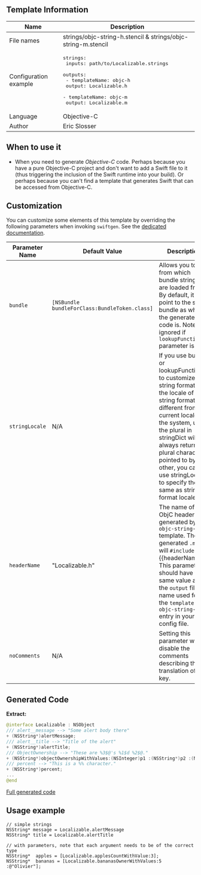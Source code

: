 ## Template Information

| Name      | Description       |
| --------- | ----------------- |
| File names | strings/objc-string-h.stencil & strings/objc-string-m.stencil |
| Configuration example | <pre>strings:<br />  inputs: path/to/Localizable.strings<br />  outputs:<br />    - templateName: objc-h<br />      output: Localizable.h<br />    - templateName: objc-m<br />      output: Localizable.m</pre> |
| Language | Objective-C |
| Author | Eric Slosser |

## When to use it

- When you need to generate *Objective-C* code.  Perhaps because you have a pure Objective-C project and don't want to add a Swift file to it (thus triggering the inclusion of the Swift runtime into your build).  Or perhaps because you can't find a template that generates Swift that can be accessed from Objective-C.

## Customization

You can customize some elements of this template by overriding the following parameters when invoking `swiftgen`. See the [dedicated documentation](../../ConfigFile.md).

| Parameter Name | Default Value   | Description |
| -------------- | --------------- | ----------- |
| `bundle` | `[NSBundle bundleForClass:BundleToken.class]` | Allows you to set from which bundle strings are loaded from. By default, it'll point to the same bundle as where the generated code is. Note: ignored if `lookupFunction` parameter is set. |
| `stringLocale` | N/A | If you use bundle or lookupFunction to customize the string format, and the locale of the string format is different from the current locale of the system, using the plural in stringDict will always return the plural characters pointed to by other, you can use stringLocale to specify the same as string format locale. |
| `headerName` | "Localizable.h" | The name of the ObjC header generated by the `objc-string-h` template.  The generated `.m` file will `#include` "{{headerName}}".  This parameter should have the same value as the `output` file name used for the `template: objc-string-h` entry in your config file. |
| `noComments` | N/A | Setting this parameter will disable the comments describing the translation of a key. |

## Generated Code

**Extract:**

```swift
@interface Localizable : NSObject
/// alert__message --> "Some alert body there"
+ (NSString*)alertMessage;
/// alert__title --> "Title of the alert"
+ (NSString*)alertTitle;
/// ObjectOwnership --> "These are %3$@'s %1$d %2$@."
+ (NSString*)objectOwnershipWithValues:(NSInteger)p1 :(NSString*)p2 :(NSString*)p3;
/// percent --> "This is a %% character."
+ (NSString*)percent;
...
@end
```

[Full generated code](../../../Sources/TestUtils/Fixtures/Generated/Strings/objc-m/localizable.m)

## Usage example

```objc
// simple strings
NSString* message = Localizable.alertMessage
NSString* title = Localizable.alertTitle

// with parameters, note that each argument needs to be of the correct type
NSString*  apples = [Localizable.applesCountWithValue:3];
NSString*  bananas = [Localizable.bananasOwnerWithValues:5 :@"Olivier"];
```
